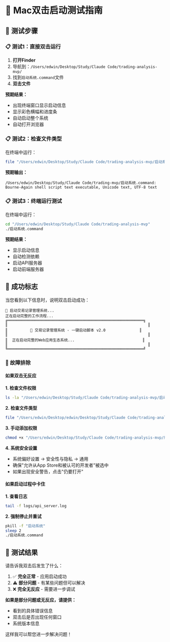 # 🧪 Mac双击启动测试指南

## 🎯 测试步骤

### 📋 测试1：直接双击运行

1. **打开Finder**
2. 导航到：`/Users/edwin/Desktop/Study/Claude Code/trading-analysis-mvp/`
3. 找到`启动系统.command`文件
4. **双击文件**

**预期结果：**
- 出现终端窗口显示启动信息
- 显示彩色横幅和进度条
- 自动启动整个系统
- 自动打开浏览器

### 📋 测试2：检查文件类型

在终端中运行：
```bash
file "/Users/edwin/Desktop/Study/Claude Code/trading-analysis-mvp/启动系统.command"
```

**预期输出：**
```
/Users/edwin/Desktop/Study/Claude Code/trading-mvp/启动系统.command: Bourne-Again shell script text executable, Unicode text, UTF-8 text
```

### 📋 测试3：终端运行测试

在终端中运行：
```bash
cd "/Users/edwin/Desktop/Study/Claude Code/trading-analysis-mvp"
./启动系统.command
```

**预期结果：**
- 显示启动信息
- 自动检测依赖
- 启动API服务器
- 启动前端服务器

## 🎯 成功标志

当您看到以下信息时，说明双击启动成功：

```
🚀 启动交易记录管理系统...
正在启动完整的工作流程...
╔════════════════════════════════════════════════════════════╗
║                                                              ║
║          🚀 交易记录管理系统 - 一键启动脚本 v2.0               ║
║                                                              ║
║  正在启动完整的Web应用生态系统...                              ║
║                                                              ║
╚════════════════════════════════════════════════════════════╝
```

### 🔧 故障排除

#### 如果双击无反应

**1. 检查文件权限**
```bash
ls -la "/Users/edwin/Desktop/Study/Claude Code/trading-analysis-mvp/启动系统.command"
```

**2. 检查文件类型**
```bash
file "/Users/edwin/Desktop/edwin/Desktop/Study/Claude Code/trading-analysis-mvp/启动系统.command"
```

**3. 手动添加权限**
```bash
chmod +x "/Users/edwin/Desktop/Study/Claude Code/trading-analysis-mvp/启动系统.command"
```

**4. 系统安全设置**
- 系统偏好设置 → 安全性与隐私 → 通用
- 确保"允许从App Store和被认可的开发者"被选中
- 如果出现安全警告，点击"仍要打开"

#### 如果启动过程中卡住

**1. 查看日志**
```bash
tail -f logs/api_server.log
```

**2. 强制停止并重试**
```bash
pkill -f "启动系统"
sleep 2
./启动系统.command
```

## 🎉 测试结果

请告诉我双击后发生了什么：

1. ✅ **完全正常** - 应用启动成功
2. ⚠️ **部分问题** - 有某些问题但可以解决
3. ❌ **完全无反应** - 需要进一步调试

**如果是部分问题或无反应，请提供：**
- 看到的具体错误信息
- 双击后是否出现任何窗口
- 系统版本信息

这样我可以帮您进一步解决问题！